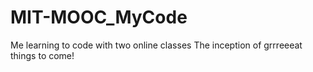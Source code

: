 # MIT-MOOC_MyCode
Me learning to code with two online classes
The inception of grrreeeat things to come!
